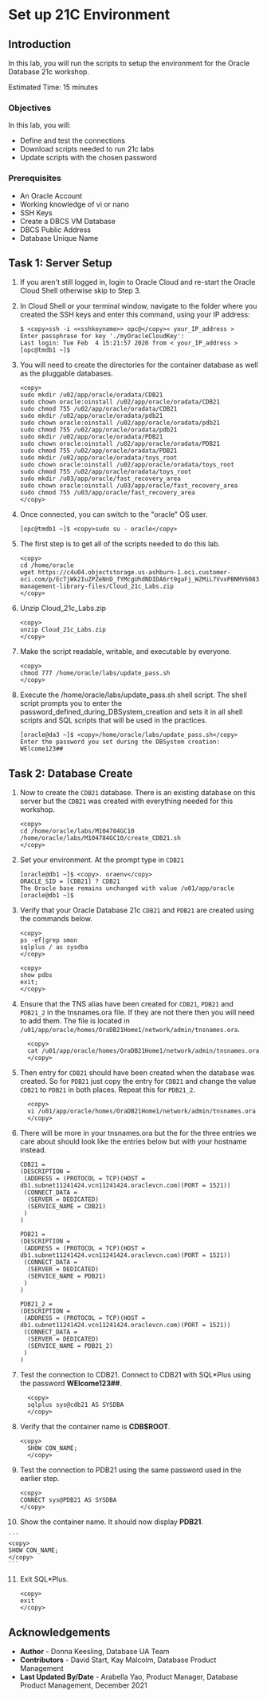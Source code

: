 # Set up 21C Environment

## Introduction

In this lab, you will run the scripts to setup the environment for the Oracle Database 21c workshop.

Estimated Time: 15 minutes

### Objectives

In this lab, you will:
* Define and test the connections
* Download scripts needed to run 21c labs
* Update scripts with the chosen password

### Prerequisites

* An Oracle Account
* Working knowledge of vi or nano
* SSH Keys
* Create a DBCS VM Database
* DBCS Public Address
* Database Unique Name

## Task 1: Server Setup

1. If you aren't still logged in, login to Oracle Cloud and re-start the Oracle Cloud Shell otherwise skip to Step 3.
2. In Cloud Shell or your terminal window, navigate to the folder where you created the SSH keys and enter this command, using your IP address:

    ```
    $ <copy>ssh -i <<sshkeyname>> opc@</copy>< your_IP_address >
    Enter passphrase for key './myOracleCloudKey':
    Last login: Tue Feb  4 15:21:57 2020 from < your_IP_address >
    [opc@tmdb1 ~]$
    ```

3. You will need to create the directories for the container database as well as the pluggable databases.

    ```
    <copy>
    sudo mkdir /u02/app/oracle/oradata/CDB21
    sudo chown oracle:oinstall /u02/app/oracle/oradata/CDB21
    sudo chmod 755 /u02/app/oracle/oradata/CDB21
    sudo mkdir /u02/app/oracle/oradata/pdb21
    sudo chown oracle:oinstall /u02/app/oracle/oradata/pdb21
    sudo chmod 755 /u02/app/oracle/oradata/pdb21
    sudo mkdir /u02/app/oracle/oradata/PDB21
    sudo chown oracle:oinstall /u02/app/oracle/oradata/PDB21
    sudo chmod 755 /u02/app/oracle/oradata/PDB21
    sudo mkdir /u02/app/oracle/oradata/toys_root
    sudo chown oracle:oinstall /u02/app/oracle/oradata/toys_root
    sudo chmod 755 /u02/app/oracle/oradata/toys_root
    sudo mkdir /u03/app/oracle/fast_recovery_area
    sudo chown oracle:oinstall /u03/app/oracle/fast_recovery_area
    sudo chmod 755 /u03/app/oracle/fast_recovery_area
    </copy>
    ```

4. Once connected, you can switch to the "oracle" OS user.

    ```
    [opc@tmdb1 ~]$ <copy>sudo su - oracle</copy>
  	```

5. The first step is to get all of the scripts needed to do this lab.

    ```
    <copy>
    cd /home/oracle
    wget https://c4u04.objectstorage.us-ashburn-1.oci.customer-oci.com/p/EcTjWk2IuZPZeNnD_fYMcgUhdNDIDA6rt9gaFj_WZMiL7VvxPBNMY60837hu5hga/n/c4u04/b/livelabsfiles/o/data-management-library-files/Cloud_21c_Labs.zip
    </copy>
    ```

6.  Unzip Cloud\_21c\_Labs.zip

    ```
    <copy>
    unzip Cloud_21c_Labs.zip
    </copy>
    ```

7. Make the script readable, writable, and executable by everyone.

    ```
    <copy>
    chmod 777 /home/oracle/labs/update_pass.sh
    </copy>
    ```

8. Execute the /home/oracle/labs/update\_pass.sh shell script. The shell script prompts you to enter the password\_defined\_during\_DBSystem\_creation and sets it in all shell scripts and SQL scripts that will be used in the practices.

    ```
    [oracle@da3 ~]$ <copy>/home/oracle/labs/update_pass.sh</copy>
    Enter the password you set during the DBSystem creation: WElcome123##
    ```

## Task 2: Database Create

1. Now to create the `CDB21` database. There is an existing database on this server but the `CDB21` was created with everything needed for this workshop.

    ```
    <copy>
    cd /home/oracle/labs/M104784GC10
    /home/oracle/labs/M104784GC10/create_CDB21.sh
    </copy>
    ```

2. Set your environment. At the prompt type in `CDB21`

    ```
    [oracle@db1 ~]$ <copy>. oraenv</copy>
    ORACLE_SID = [CDB21] ? CDB21
    The Oracle base remains unchanged with value /u01/app/oracle
    [oracle@db1 ~]$
    ```

3. Verify that your Oracle Database 21c `CDB21` and `PDB21` are created using the commands below.

    ```
    <copy>
    ps -ef|grep smon
    sqlplus / as sysdba
    </copy>
    ```

    ```
    <copy>
    show pdbs
    exit;
    </copy>
    ```

4. Ensure that the TNS alias have been created for `CDB21`, `PDB21` and `PDB21_2` in the tnsnames.ora file. If they are not there then you will need to add them. The file is located in `/u01/app/oracle/homes/OraDB21Home1/network/admin/tnsnames.ora`.

    ```
	  <copy>
	  cat /u01/app/oracle/homes/OraDB21Home1/network/admin/tnsnames.ora
	  </copy>
	  ```

5. Then entry for `CDB21` should have been created when the database was created. So for `PDB21` just copy the entry for `CDB21` and change the value `CDB21` to `PDB21` in both places. Repeat this for `PDB21_2`.

    ```
	  <copy>
	  vi /u01/app/oracle/homes/OraDB21Home1/network/admin/tnsnames.ora
	  </copy>
	  ```

6. There will be more in your tnsnames.ora but the for the three entries we care about should look like the entries below but with your hostname instead.

    ```
    CDB21 =
    (DESCRIPTION =
     (ADDRESS = (PROTOCOL = TCP)(HOST = db1.subnet11241424.vcn11241424.oraclevcn.com)(PORT = 1521))
     (CONNECT_DATA =
      (SERVER = DEDICATED)
      (SERVICE_NAME = CDB21)
     )
    )

    PDB21 =
    (DESCRIPTION =
     (ADDRESS = (PROTOCOL = TCP)(HOST = db1.subnet11241424.vcn11241424.oraclevcn.com)(PORT = 1521))
     (CONNECT_DATA =
      (SERVER = DEDICATED)
      (SERVICE_NAME = PDB21)
     )
    )

    PDB21_2 =
    (DESCRIPTION =
     (ADDRESS = (PROTOCOL = TCP)(HOST = db1.subnet11241424.vcn11241424.oraclevcn.com)(PORT = 1521))
     (CONNECT_DATA =
      (SERVER = DEDICATED)
      (SERVICE_NAME = PDB21_2)
     )
    )
    ```

7. Test the connection to CDB21.  Connect to CDB21 with SQL*Plus using the password **WElcome123##**.

    ```
	  <copy>
	  sqlplus sys@cdb21 AS SYSDBA
	  </copy>
	  ```

8. Verify that the container name is **CDB$ROOT**.

    ```
    <copy>
	  SHOW CON_NAME;
	  </copy>
	  ```

9. Test the connection to PDB21 using the same password used in the earlier step.

    ```
    <copy>
    CONNECT sys@PDB21 AS SYSDBA
    </copy>
    ```

10.  Show the container name. It should now display **PDB21**.

    ```
    <copy>
    SHOW CON_NAME;
    </copy>
    ```

11. Exit SQL*Plus.

    ```
    <copy>
    exit
    </copy>
    ```

## Acknowledgements

* **Author** - Donna Keesling, Database UA Team
* **Contributors** -  David Start, Kay Malcolm, Database Product Management
* **Last Updated By/Date** - Arabella Yao, Product Manager, Database Product Management, December 2021
